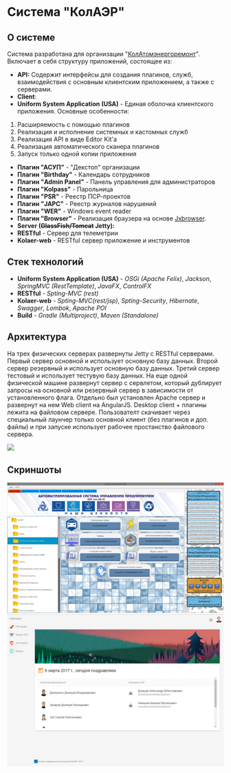 # Система "КолАЭР"

## О системе

Система разработана для организации "[КолАтомэнергоремонт](http://kolaer.ru/)". Включает в себя структуру приложений, состоящее из:

* **API:** Содержит интерфейсы для создания плагинов, служб, взаимодействия с основным клиентским приложением, а также с серверами.
* **Client**:
 * **Uniform System Application (USA)** - Единая оболочка клиентского приложения. Основные особенности:
  1. Расширяемость с помощью плагинов
  2. Реализация и исполнение системных и кастомных служб
  3. Реализация API в виде Editor Kit'а
  4. Реализация автоматического сканера плагинов
  5. Запуск только одной копии приложения
 * **Плагин "АСУП"** - "Декстоп" организации
 * **Плагин "Birthday"** - Календарь сотрудников 
 * **Плагин "Admin Panel"** - Панель управления для администраторов
 * **Плагин "Kolpass"** - Парольница
 * **Плагин "PSR"** - Реестр ПСР-проектов
 * **Плагин "JAPC"** - Реестр журналов нарушений
 * **Плагин "WER"** - Windows event reader
 * **Плагин "Browser"** - Реализация браузера на основе [Jxbrowser](https://www.teamdev.com/jxbrowser).
* **Server (~~GlassFish/Tomcat~~ Jetty):**
 * **RESTful** - Сервер для телеметрии
 * **Kolaer-web** - RESTful сервер приложение и инструментов

## Стек технологий

* **Uniform System Application (USA)** - *OSGi (Apache Felix)*,  *Jackson*, *SpringMVC (RestTemplate)*, *JavaFX*, *ControlFX*
* **RESTful** - *Spting-MVC (rest)*
* **Kolaer-web** - *Spting-MVC(rest/jsp)*, *Spting-Security*, *Hibernate*, *Swagger*, *Lombok*, *Apache POI*
* **Build** - *Gradle (Multiproject)*, *Maven (Standalone)*

## Архитектура

На трех физических серверах развернуты Jetty с RESTful серверами. Первый сервер основной и использует основную базу данных. 
Второй сервер резервный и использует основную базу данных. Третий сервер тестовый и использует тестувую базу данных.
На еще одной физической машине развернут сервер с сервлетом, который дублирует запросы на основной или резервный сервер в зависимости от установленного флага.
Отдельно был установлен Apache сервер и развернут на нем Web client на AngularJS.
Desktop client + плагины лежита на файловом сервере. Пользователт скачивает через специальный лаунчер только основной клиент (без плагинов и доп. файлы)
и при запуске использует рабочее простанство файлового сервера.

![](https://github.com/danilovEY/Kolaer-systems/blob/master/Architecture.png)

## Скриншоты

![](https://github.com/danilovEY/Kolaer-systems/blob/master/client/Screenshot.jpg)
![](https://github.com/danilovEY/Kolaer-systems/blob/master/server/Screenshot.jpg)